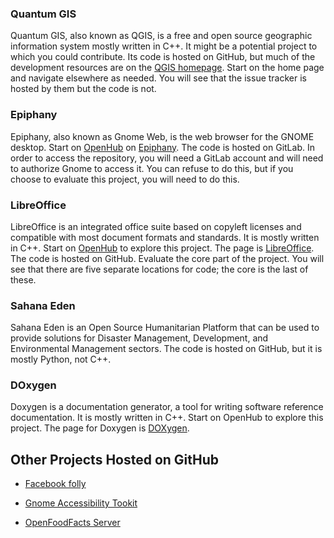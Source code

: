 
### Quantum GIS

Quantum GIS, also known as QGIS, is a free and open source geographic information 
system mostly written in C++. It might be a potential project to which you could 
contribute. Its code is hosted on GitHub, but much of the development resources are 
on the [QGIS homepage](http://qgis.org/en/site/). 
Start on the home page and navigate elsewhere as needed. You will see that the issue tracker is hosted by them but the code is not.

### Epiphany

Epiphany, also known as Gnome Web, is the web browser for the GNOME desktop. 
Start on [OpenHub](https://www.openhub.net/) on [Epiphany](https://www.openhub.net/p/epiphany). 
The code is hosted on GitLab. In order to access the repository, you will need a 
GitLab account and will need to authorize Gnome to access it. 
You can refuse to do this, but if you choose to evaluate this project, you will need to do this.

### LibreOffice

LibreOffice is an integrated office suite based on copyleft licenses and compatible 
with most document formats and standards. It is mostly written in C++. 
Start on [OpenHub](https://www.openhub.net/) to explore this project. The page  is 
[LibreOffice](https://www.openhub.net/p/libreoffice). 
The code is hosted on GitHub. Evaluate the core part of the project. 
You will see that there are five separate locations for code; the core is the last of these.

### Sahana Eden

Sahana Eden is an Open Source Humanitarian Platform that can be used to provide solutions 
for Disaster Management, Development, and Environmental Management sectors. 
The code is hosted on GitHub, but it is mostly Python, not C++. 

### DOxygen

Doxygen is a documentation generator, a tool for writing software 
reference documentation. It is mostly written in C++. 
Start on OpenHub to explore this project. 
The page for Doxygen is [DOXygen](https://www.openhub.net/p/doxygen). 


## Other Projects Hosted on GitHub 

* [Facebook folly](https://github.com/facebook/folly)

* [Gnome Accessibility Tookit](https://github.com/GNOME/atk)

* [OpenFoodFacts Server](https://github.com/openfoodfacts/openfoodfacts-server)

